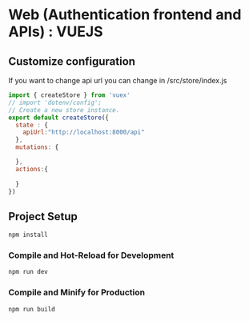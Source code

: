 # Web (Authentication frontend and APIs) : VUEJS

## Customize configuration

If you want to change api url you can change in /src/store/index.js
```javascript
import { createStore } from 'vuex'
// import 'dotenv/config';
// Create a new store instance.
export default createStore({
  state : { 
    apiUrl:"http://localhost:8000/api"
  },
  mutations: {

  },
  actions:{
    
  }
})
```

## Project Setup

```sh
npm install
```

### Compile and Hot-Reload for Development

```sh
npm run dev
```

### Compile and Minify for Production

```sh
npm run build
```
